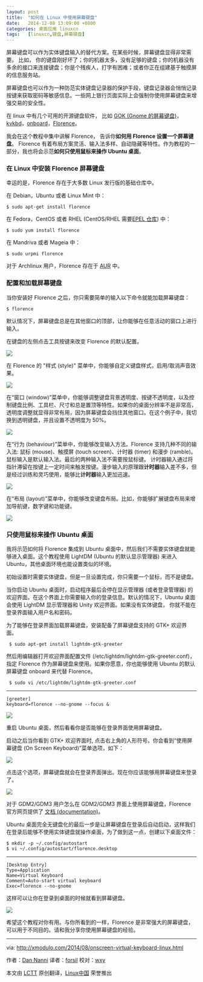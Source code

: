 ```yaml
---
layout: post
title:	"如何在 Linux 中使用屏幕键盘"
date:	2014-12-08 13:09:00 +0800 
categories:	桌面应用 linuxcn 
tags:	[linuxcn,键盘,屏幕键盘]
---
```



屏幕键盘可以作为实体键盘输入的替代方案。在某些时候，屏幕键盘显得非常需要。 比如， 你的键盘刚好坏了；你的机器太多，没有足够的键盘；你的机器没有多余的接口来连接键盘；你是个残疾人，打字有困难；或者你正在组建基于触摸屏的信息服务站。


屏幕键盘也可以作为一种防范实体键盘记录器的保护手段，键盘记录器会悄悄记录按键来获取密码等敏感信息。一些网上银行页面实际上会强制你使用屏幕键盘来增强交易的安全性。


在 linux 中有几个可用的开源键盘软件， 比如 [GOK (Gnome 的屏幕键盘)](https://developer.gnome.org/gok/)，[kvkbd](http://homepage3.nifty.com/tsato/xvkbd/)，[onboard](https://launchpad.net/onboard)，[Florence](http://florence.sourceforge.net/)。


我会在这个教程中集中讲解 Florence， 告诉你**如何用 Florence 设置一个屏幕键盘**。 Florence 有着布局方案灵活、输入法多样、自动隐藏等特性。作为教程的一部分，我也将会示范**如何只使用鼠标来操作 Ubuntu 桌面**。


### 在 Linux 中安装 Florence 屏幕键盘


幸运的是，Florence 存在于大多数 Linux 发行版的基础仓库中。


在 Debian，Ubuntu 或者 Linux Mint 中：



```
$ sudo apt-get install florence 

```

在 Fedora，CentOS 或者 RHEL (CentOS/RHEL 需要[EPEL 仓库](http://xmodulo.com/2013/03/how-to-set-up-epel-repository-on-centos.html)) 中：



```
$ sudo yum install florence

```

在 Mandriva 或者 Mageia 中：



```
$ sudo urpmi florence 

```

对于 Archlinux 用户，Florence 存在于 [AUR](https://aur.archlinux.org/packages/florence/) 中。


### 配置和加载屏幕键盘


当你安装好 Florence 之后，你只需要简单的输入以下命令就能加载屏幕键盘：



```
$ florence

```

默认情况下，屏幕键盘总是在其他窗口的顶部，让你能够在任意活动的窗口上进行输入。


在键盘的左侧点击工具按键来改变 Florence 的默认配置。


![](/Asserts/Images//attachment/album/201412/07/231138pap88g8of8de0gda.jpg)


在 Florence 的 "样式 (style)" 菜单中，你能够自定义键盘样式，启用/取消声音效果。


![](/Asserts/Images//attachment/album/201412/07/231142l1fuoa1ol7r4x6z5.png)


在“窗口 (window)”菜单中，你能够调整键盘背景透明度、按键不透明度，以及控制键盘比例、工具栏、尺寸和总是置顶等特性。如果你的桌面分辨率不是非常高，透明度调整就显得非常有用，因为屏幕键盘会挡住其他窗口。在这个例子中，我切换到透明键盘，并且设置不透明度为 50%。


![](/Asserts/Images//attachment/album/201412/07/231145gqyun9qu0kdgq07u.jpg)


在“行为 (behaviour)”菜单中，你能够改变输入方法。Florence 支持几种不同的输入法: 鼠标 (mouse)、触摸屏 (touch screen)、计时器 (timer) 和漫步 (ramble)。鼠标输入是默认输入法。最后的两种输入法不需要按鼠标键。 计时器输入通过将指针滞留在按键上一定时间来触发按键。漫步输入的原理跟**计时器**输入差不多，但是经过训练和灵巧使用，能够比**计时器**输入更加迅速。


![](/Asserts/Images//attachment/album/201412/07/231146dz0zu3pwhhx70bh1.png)


在“布局 (layout)”菜单中，你能够改变键盘布局。比如，你能够扩展键盘布局来增加导航键，数字键和功能键。


![](/Asserts/Images//attachment/album/201412/07/231148ldvdcezcedvhbhdc.jpg)


### 只使用鼠标来操作 Ubuntu 桌面


我将示范如何将 Florence 集成到 Ubuntu 桌面中，然后我们不需要实体键盘就能够进入桌面。这个教程使用 LightDM (Ubuntu 的默认显示管理器) 来进入 Ubuntu，其他桌面环境也能设置类似的环境。


初始设置时需要实体键盘，但是一旦设置完成，你只需要一个鼠标，而不是键盘。


当你启动 Ubuntu 桌面时，启动程序最后会停在显示管理器 (或者登录管理器) 的欢迎界面。在这个界面上你需要输入你的登录信息。默认的情况下，Ubuntu 桌面会使用 LightDM 显示管理器和 Unity 欢迎界面。如果没有实体键盘， 你就不能在登录界面输入用户名和密码。


为了能够在登录界面加载屏幕键盘，安装配备了屏幕键盘支持的 GTK+ 欢迎界面。



```
 $ sudo apt-get install lightdm-gtk-greeter 

```

然后用编辑器打开欢迎界面配置文件 (/etc/lightdm/lightdm-gtk-greeter.conf)，指定 Florence 作为屏幕键盘来使用。如果你愿意，你也能够使用 Ubuntu 的默认屏幕键盘 onboard 来代替 Florence。



```
 $ sudo vi /etc/lightdm/lightdm-gtk-greeter.conf 

```



---



```
[greeter]
keyboard=florence --no-gnome --focus &

```

![](/Asserts/Images//attachment/album/201412/07/231151hj51joo15taqz157.jpg)


重启 Ubuntu 桌面，然后看看你是否能够在登录界面使用屏幕键盘。


启动之后当你看到 GTK+ 欢迎界面时, 点击右上角的人形符号。你会看到“使用屏幕键盘 (On Screen Keyboard)”菜单选项，如下：


![](/Asserts/Images//attachment/album/201412/07/231153d5oizz6o53czddsa.jpg)


点击这个选项，屏幕键盘就会在登录界面弹出。现在你应该能够用屏幕键盘来登录了。


![](/Asserts/Images//attachment/album/201412/07/231155kfp4xe22o35rpapr.jpg)


对于 GDM2/GDM3 用户怎么在 GDM2/GDM3 界面上使用屏幕键盘，Florence 官方网页提供了 [文档 (documentation)](http://florence.sourceforge.net/english/how-to.html)。


Ubuntu 桌面完全无键盘化的最后一步是让屏幕键盘在登录后自动启动，这样我们在登录后能够不使用实体键盘就操作桌面，为了做到这一点，创建以下桌面文件：



```
$ mkdir -p ~/.config/autostart
$ vi ~/.config/autostart/florence.desktop 

```



---



```
[Desktop Entry]
Type=Application
Name=Virtual Keyboard
Comment=Auto-start virtual keyboard
Exec=florence --no-gnome

```

这样可以让你在登录到桌面的时候就看到屏幕键盘。


![](/Asserts/Images//attachment/album/201412/07/231157o1jubu3bv2ksjiu7.jpg)


希望这个教程对你有用。与你所看到的一样，Florence 是非常强大的屏幕键盘，可以用于不同目的。请和我分享你使用屏幕键盘的经验。




---


via: <http://xmodulo.com/2014/08/onscreen-virtual-keyboard-linux.html>


作者：[Dan Nanni](http://xmodulo.com/author/nanni) 译者：[forsil](https://github.com/forsil) 校对：[wxy](https://github.com/wxy)


本文由 [LCTT](https://github.com/LCTT/TranslateProject) 原创翻译，[Linux中国](http://linux.cn/) 荣誉推出
